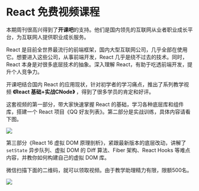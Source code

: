 # React 免费视频课程

本期周刊很高兴得到了**开课吧**的支持。他们是国内领先的互联网从业者职业成长平台，为互联网人提供职业成长服务。

React 是目前全世界最流行的前端框架，国内大型互联网公司，几乎全部在使用它。想要进入这些公司，从事前端开发，React 几乎是绕不过去的技术。同时，React 本身是对很多底层技术的抽象。深入理解 React，有助于吃透前端开发，提升个人竞争力。

开课吧结合国内 React 的应用现状，针对初学者的学习痛点，推出了系列教学视频 **《React 基础+实战CNode》** ，得到了很多学员的肯定和好评。

这套视频的第一部分，带大家快速掌握 React 的基础，学习各种底层库和组件库，搭建一个 React 项目《QQ 好友列表》。第二部分是实战训练，具体内容请看下图。

![](https://www.wangbase.com/blogimg/asset/201905/bg2019052201.jpg)

第三部分《React 16 虚拟 DOM 原理剖析》，紧跟最新版本的底层改动，讲解了 `setState` 异步队列、虚拟 DOM 的 Diff 算法、Fiber 架构、React Hooks 等难点内容，并教你如何构建自己的虚拟 DOM 库。

微信扫描下面的二维码，就可以领取视频。由于教学助理精力有限，限额500名。

![](https://www.wangbase.com/blogimg/asset/201905/bg2019052202.jpg)


